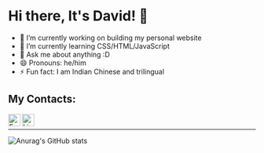 # Hi there, It's David! 👋

- 🔭 I’m currently working on building my personal website
- 🌱 I’m currently learning CSS/HTML/JavaScript
- 💬 Ask me about anything :D
- 😄 Pronouns: he/him
- ⚡ Fun fact: I am Indian Chinese and trilingual

## My Contacts:
[<img align="left" alt="Email" width="25px" src="https://en.wikipedia.org/wiki/Microsoft_Outlook#/media/File:Microsoft_Office_Outlook_(2018%E2%80%93present).svg" />][email]
[<img align="left" alt="LinkedIn" width="25px" src="https://markinickerson.com/wp-content/uploads/2020/03/linkedin-icon.png" />][linkedin]
<br />
<hr /> 

![Anurag's GitHub stats](https://github-readme-stats.vercel.app/api?username=DavidMysteriousLi&show_icons=true&theme=radical)

[email]: mailto:liw164@mcmaster.ca
[linkedin]: https://www.linkedin.com/in/weitali/
